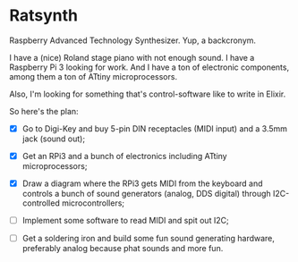 # Ratsynth

Raspberry Advanced Technology Synthesizer. Yup, a backcronym. 

I have a (nice) Roland stage piano with not enough sound. I have a Raspberry Pi 3 looking for work. And I have a ton of electronic components, among them a ton of ATtiny microprocessors. 

Also, I'm looking for something that's control-software like to write in Elixir. 

So here's the plan:
* [x] Go to Digi-Key and buy 5-pin DIN receptacles (MIDI input) and a 3.5mm jack (sound out);
* [x] Get an RPi3 and a bunch of electronics including ATtiny microprocessors;
* [x] Draw a diagram where the RPi3 gets MIDI from the keyboard and controls a bunch of sound generators (analog, DDS digital) through I2C-controlled microcontrollers;
* [ ] Implement some software to read MIDI and spit out I2C;
* [ ] Get a soldering iron and build some fun sound generating hardware, preferably analog because phat sounds and more fun. 

